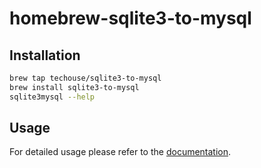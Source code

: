 # homebrew-sqlite3-to-mysql

## Installation

```bash
brew tap techouse/sqlite3-to-mysql
brew install sqlite3-to-mysql
sqlite3mysql --help
```

## Usage

For detailed usage please refer to the [documentation](https://github.com/techouse/sqlite3-to-mysql#usage).
